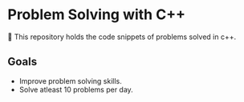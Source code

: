 # Problem Solving with C++
:orange_book:	This repository holds the code snippets of problems solved in c++.

## Goals
- Improve problem solving skills.
- Solve atleast 10 problems per day.
 
